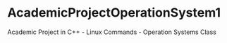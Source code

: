 # AcademicProjectOperationSystem1
Academic Project in C++ - Linux Commands - Operation Systems Class
